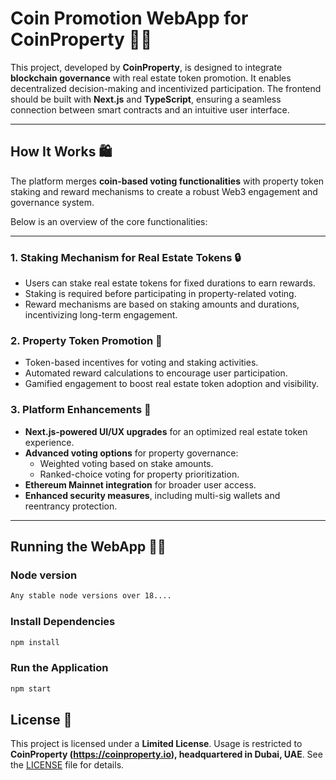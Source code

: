 # Coin Promotion WebApp for CoinProperty 💎✨  

This project, developed by **CoinProperty**, is designed to integrate **blockchain governance** with real estate token promotion. It enables decentralized decision-making and incentivized participation. The frontend should be built with **Next.js** and **TypeScript**, ensuring a seamless connection between smart contracts and an intuitive user interface.  

---  

## How It Works 🛍️  

The platform merges **coin-based voting functionalities** with property token staking and reward mechanisms to create a robust Web3 engagement and governance system.  

Below is an overview of the core functionalities:  

---  

### 1. Staking Mechanism for Real Estate Tokens 🔒  

- Users can stake real estate tokens for fixed durations to earn rewards.  
- Staking is required before participating in property-related voting.  
- Reward mechanisms are based on staking amounts and durations, incentivizing long-term engagement.  

### 2. Property Token Promotion 🌟  

- Token-based incentives for voting and staking activities.  
- Automated reward calculations to encourage user participation.  
- Gamified engagement to boost real estate token adoption and visibility.  

### 3. Platform Enhancements 🔧  

- **Next.js-powered UI/UX upgrades** for an optimized real estate token experience.  
- **Advanced voting options** for property governance:  
  - Weighted voting based on stake amounts.  
  - Ranked-choice voting for property prioritization.  
- **Ethereum Mainnet integration** for broader user access.  
- **Enhanced security measures**, including multi-sig wallets and reentrancy protection.  

---  

## Running the WebApp 👩‍💻  

### Node version

```sh  
Any stable node versions over 18....
```  

### Install Dependencies  

```sh  
npm install  
```  

### Run the Application  

```sh  
npm start  
```  

## License 📝  

This project is licensed under a **Limited License**. Usage is restricted to **CoinProperty (https://coinproperty.io), headquartered in Dubai, UAE**. See the [LICENSE](LICENSE) file for details.